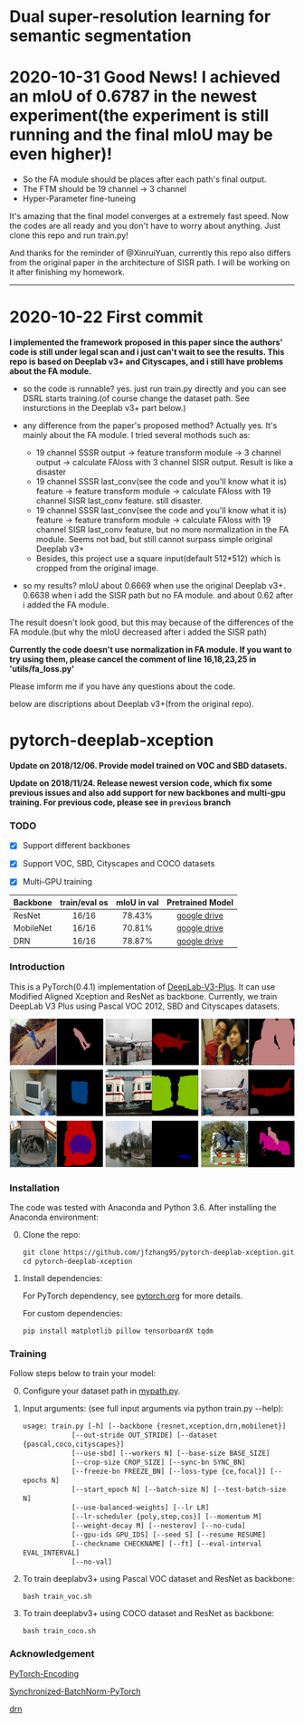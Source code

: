# Dual super-resolution learning for semantic segmentation

# 2020-10-31 Good News! I achieved an mIoU of 0.6787 in the newest experiment(the experiment is still running and the final mIoU may be even higher)!
- So the FA module should be places after each path's final output.
- The FTM should be 19 channel -> 3 channel
- Hyper-Parameter fine-tuneing

It's amazing that the final model converges at a extremely fast speed. Now the codes are all ready and you don't have to worry about anything. Just clone this repo and run train.py!

And thanks for the reminder of @XinruiYuan, currently this repo also differs from the original paper in the architecture of SISR path. I will be working on it after finishing my homework.



---

# 2020-10-22 First commit

**I implemented the framework proposed in this paper since the authors' code is still under legal scan and i just can't wait to see the results. This repo is based on Deeplab v3+ and Cityscapes, and i still have problems about the FA module.**

- so the code is runnable? yes. just run train.py directly and you can see DSRL starts training.(of course change the dataset path. See insturctions in the Deeplab v3+ part below.)
- any difference from the paper's proposed method? Actually yes. It's mainly about the FA module. I tried several mothods such as:
    - 19 channel SSSR output -> feature transform module -> 3 channel output -> calculate FAloss with 3 channel SISR output. Result is like a disaster
    - 19 channel SSSR last_conv(see the code and you'll know what it is) feature -> feature transform module -> calculate FAloss with 19 channel SISR last_conv feature. still disaster.
    - 19 channel SSSR last_conv(see the code and you'll know what it is) feature -> feature transform module -> calculate FAloss with 19 channel SISR last_conv feature, but no more normalization in the FA module. Seems not bad, but still cannot surpass simple original Deeplab v3+
    - Besides, this project use a square input(default 512\*512) which is cropped from the original image.

- so my results? mIoU about 0.6669 when use the original Deeplab v3+. 0.6638 when i add the SISR path but no FA module. and about 0.62 after i added the FA module.

The result doesn't look good, but this may because of the differences of the FA module.(but why the mIoU decreased after i added the SISR path)

**Currently the code doesn't use normalization in FA module. If you want to try using them, please cancel the comment of line 16,18,23,25 in 'utils/fa_loss.py'**

Please imform me if you have any questions about the code.


below are discriptions about Deeplab v3+(from the original repo).

# pytorch-deeplab-xception

**Update on 2018/12/06. Provide model trained on VOC and SBD datasets.**  

**Update on 2018/11/24. Release newest version code, which fix some previous issues and also add support for new backbones and multi-gpu training. For previous code, please see in `previous` branch**  

### TODO
- [x] Support different backbones
- [x] Support VOC, SBD, Cityscapes and COCO datasets
- [x] Multi-GPU training



| Backbone  | train/eval os  |mIoU in val |Pretrained Model|
| :-------- | :------------: |:---------: |:--------------:|
| ResNet    | 16/16          | 78.43%     | [google drive](https://drive.google.com/open?id=1NwcwlWqA-0HqAPk3dSNNPipGMF0iS0Zu) |
| MobileNet | 16/16          | 70.81%     | [google drive](https://drive.google.com/open?id=1G9mWafUAj09P4KvGSRVzIsV_U5OqFLdt) |
| DRN       | 16/16          | 78.87%     | [google drive](https://drive.google.com/open?id=131gZN_dKEXO79NknIQazPJ-4UmRrZAfI) |



### Introduction
This is a PyTorch(0.4.1) implementation of [DeepLab-V3-Plus](https://arxiv.org/pdf/1802.02611). It
can use Modified Aligned Xception and ResNet as backbone. Currently, we train DeepLab V3 Plus
using Pascal VOC 2012, SBD and Cityscapes datasets.

![Results](doc/results.png)


### Installation
The code was tested with Anaconda and Python 3.6. After installing the Anaconda environment:

0. Clone the repo:
    ```Shell
    git clone https://github.com/jfzhang95/pytorch-deeplab-xception.git
    cd pytorch-deeplab-xception
    ```

1. Install dependencies:

    For PyTorch dependency, see [pytorch.org](https://pytorch.org/) for more details.

    For custom dependencies:
    ```Shell
    pip install matplotlib pillow tensorboardX tqdm
    ```
### Training
Follow steps below to train your model:

0. Configure your dataset path in [mypath.py](https://github.com/jfzhang95/pytorch-deeplab-xception/blob/master/mypath.py).

1. Input arguments: (see full input arguments via python train.py --help):
    ```Shell
    usage: train.py [-h] [--backbone {resnet,xception,drn,mobilenet}]
                [--out-stride OUT_STRIDE] [--dataset {pascal,coco,cityscapes}]
                [--use-sbd] [--workers N] [--base-size BASE_SIZE]
                [--crop-size CROP_SIZE] [--sync-bn SYNC_BN]
                [--freeze-bn FREEZE_BN] [--loss-type {ce,focal}] [--epochs N]
                [--start_epoch N] [--batch-size N] [--test-batch-size N]
                [--use-balanced-weights] [--lr LR]
                [--lr-scheduler {poly,step,cos}] [--momentum M]
                [--weight-decay M] [--nesterov] [--no-cuda]
                [--gpu-ids GPU_IDS] [--seed S] [--resume RESUME]
                [--checkname CHECKNAME] [--ft] [--eval-interval EVAL_INTERVAL]
                [--no-val]

    ```

2. To train deeplabv3+ using Pascal VOC dataset and ResNet as backbone:
    ```Shell
    bash train_voc.sh
    ```
3. To train deeplabv3+ using COCO dataset and ResNet as backbone:
    ```Shell
    bash train_coco.sh
    ```    

### Acknowledgement
[PyTorch-Encoding](https://github.com/zhanghang1989/PyTorch-Encoding)

[Synchronized-BatchNorm-PyTorch](https://github.com/vacancy/Synchronized-BatchNorm-PyTorch)

[drn](https://github.com/fyu/drn)
